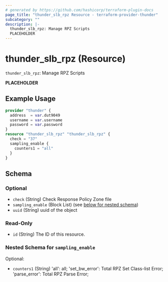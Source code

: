 ```yaml
---
# generated by https://github.com/hashicorp/terraform-plugin-docs
page_title: "thunder_slb_rpz Resource - terraform-provider-thunder"
subcategory: ""
description: |-
  thunder_slb_rpz: Manage RPZ Scripts
  PLACEHOLDER
---
```


# thunder_slb_rpz (Resource)

`thunder_slb_rpz`: Manage RPZ Scripts

__PLACEHOLDER__

## Example Usage

```terraform
provider "thunder" {
  address  = var.dut9049
  username = var.username
  password = var.password
}
resource "thunder_slb_rpz" "thunder_slb_rpz" {
  check = "37"
  sampling_enable {
    counters1 = "all"
  }
}
```

<!-- schema generated by tfplugindocs -->
## Schema

### Optional

- `check` (String) Check Response Policy Zone file
- `sampling_enable` (Block List) (see [below for nested schema](#nestedblock--sampling_enable))
- `uuid` (String) uuid of the object

### Read-Only

- `id` (String) The ID of this resource.

<a id="nestedblock--sampling_enable"></a>
### Nested Schema for `sampling_enable`

Optional:

- `counters1` (String) 'all': all; 'set_bw_error': Total RPZ Set Class-list Error; 'parse_error': Total RPZ Parse Error;



